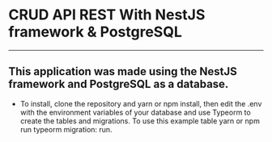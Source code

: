 # CRUD API REST With NestJS framework & PostgreSQL

----------------------------------------
## This application was made using the NestJS framework and PostgreSQL as a database.


* To install, clone the repository and  yarn or npm install, then edit the .env with the environment variables of your database and use Typeorm to create the tables and migrations. To use this example table  yarn or npm run typeorm migration: run.

